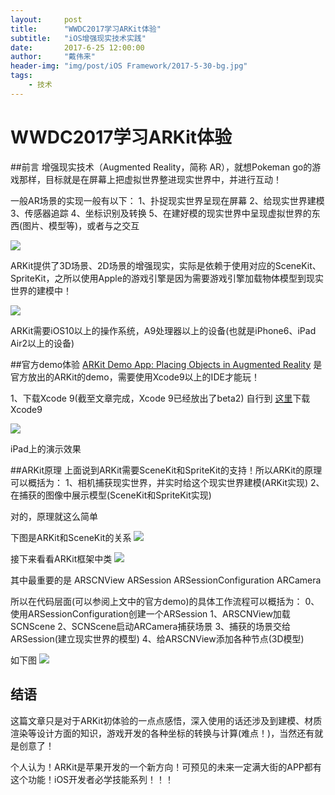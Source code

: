 ```yaml
---
layout:     post
title:      "WWDC2017学习ARKit体验"
subtitle:   "iOS增强现实技术实践"
date:       2017-6-25 12:00:00
author:     "戴伟来"
header-img: "img/post/iOS Framework/2017-5-30-bg.jpg"
tags:
    - 技术
---
```


# WWDC2017学习ARKit体验

##前言
增强现实技术（Augmented Reality，简称 AR），就想Pokeman go的游戏那样，目标就是在屏幕上把虚拟世界整进现实世界中，并进行互动！

一般AR场景的实现一般有以下：
1、扑捉现实世界呈现在屏幕
2、给现实世界建模
3、传感器追踪
4、坐标识别及转换
5、在建好模的现实世界中呈现虚拟世界的东西(图片、模型等)，或者与之交互



![](http://upload-images.jianshu.io/upload_images/6271687-1e42f9d04c5deca6.png?imageMogr2/auto-orient/strip%7CimageView2/2/w/1240)



ARKit提供了3D场景、2D场景的增强现实，实际是依赖于使用对应的SceneKit、SpriteKit，之所以使用Apple的游戏引擎是因为需要游戏引擎加载物体模型到现实世界的建模中！

![](http://upload-images.jianshu.io/upload_images/1455032-17c36e569476d9bb.png?imageMogr2/auto-orient/strip%7CimageView2/2/w/1240)

ARKit需要iOS10以上的操作系统，A9处理器以上的设备(也就是iPhone6、iPad Air2以上的设备)





##官方demo体验
[ARKit Demo App: Placing Objects in Augmented Reality](https://developer.apple.com/sample-code/wwdc/2017/PlacingObjects.zip) 是官方放出的ARKit的demo，需要使用Xcode9以上的IDE才能玩！

1、下载Xcode 9(截至文章完成，Xcode 9已经放出了beta2)
自行到 [这里](https://developer.apple.com/download/)下载Xcode9



![](http://upload-images.jianshu.io/upload_images/6230903-5c26d3dd85f2a1db?imageMogr2/auto-orient/strip%7CimageView2/2/w/1240)

iPad上的演示效果



##ARKit原理
上面说到ARKit需要SceneKit和SpriteKit的支持！所以ARKit的原理可以概括为：
1、相机捕获现实世界，并实时给这个现实世界建模(ARKit实现)
2、在捕获的图像中展示模型(SceneKit和SpriteKit实现)

对的，原理就这么简单

下图是ARKit和SceneKit的关系
![](http://upload-images.jianshu.io/upload_images/6271687-34c56daea7207015.png?imageMogr2/auto-orient/strip%7CimageView2/2/w/1240)

接下来看看ARKit框架中类
![](http://upload-images.jianshu.io/upload_images/6271687-67c0307d6f65392c.png?imageMogr2/auto-orient/strip%7CimageView2/2/w/1240)

其中最重要的是
ARSCNView
ARSession
ARSessionConfiguration
ARCamera

所以在代码层面(可以参阅上文中的官方demo)的具体工作流程可以概括为：
0、使用ARSessionConfiguration创建一个ARSession
1、ARSCNView加载SCNScene
2、SCNScene启动ARCamera捕获场景
3、捕获的场景交给ARSession(建立现实世界的模型)
4、给ARSCNView添加各种节点(3D模型)

如下图
![](http://upload-images.jianshu.io/upload_images/6271687-5b2cea6f7131d32e.png?imageMogr2/auto-orient/strip%7CimageView2/2/w/1240)



## 结语

这篇文章只是对于ARKit初体验的一点点感悟，深入使用的话还涉及到建模、材质渲染等设计方面的知识，游戏开发的各种坐标的转换与计算(难点！)，当然还有就是创意了！

个人认为！ARKit是苹果开发的一个新方向！可预见的未来一定满大街的APP都有这个功能！iOS开发者必学技能系列！！！









